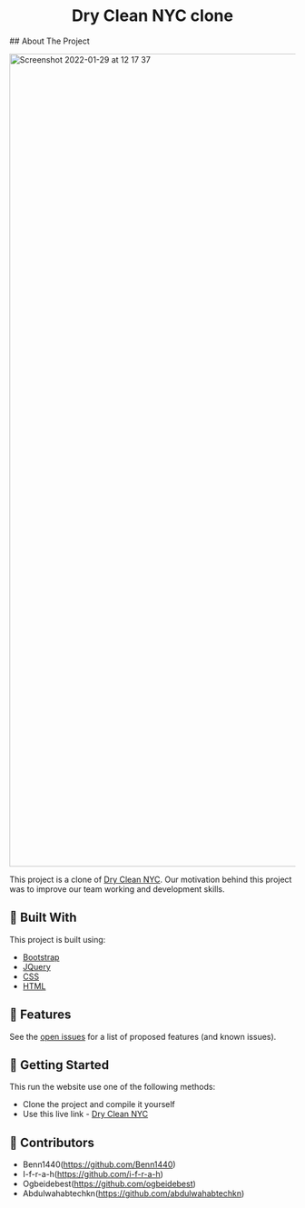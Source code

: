  <h1 align="center">Dry Clean NYC clone</h1>
<!-- ABOUT THE PROJECT -->
## About The Project

[<img width="1432" alt="Screenshot 2022-01-29 at 12 17 37" src="https://user-images.githubusercontent.com/90143819/151660702-65fd4519-8c7c-4ceb-a0f2-f496ec6a81da.png">](https://www.drycleannyc.com/)


This project is a clone of [Dry Clean NYC](https://www.drycleannyc.com/). Our motivation behind this project was to improve our team working and development skills. 

## 🔨 Built With

This project is built using:
* [Bootstrap](https://getbootstrap.com)
* [JQuery](https://jquery.com)
* [CSS](https://www.w3.org/Style/CSS/Overview.en.html)
* [HTML](https://en.wikipedia.org/wiki/HTML#:~:text=The%20HyperText%20Markup%20Language%2C%20or,displayed%20in%20a%20web%20browser.&text=HTML%20provides%20a%20means%20to,links%2C%20quotes%20and%20other%20items.)

## 🚧 Features 

See the [open issues](https://github.com/chingu-voyages/v36-toucans-team-01/issues) for a list of proposed features (and known issues).


## 💾 Getting Started

This run the website use one of the following methods:
* Clone the project and compile it yourself
* Use this live link - [Dry Clean NYC](https://www.drycleannyc.com/)


## 🤝 Contributors

* Benn1440(https://github.com/Benn1440)
* I-f-r-a-h(https://github.com/i-f-r-a-h)
* Ogbeidebest(https://github.com/ogbeidebest)
* Abdulwahabtechkn(https://github.com/abdulwahabtechkn)

